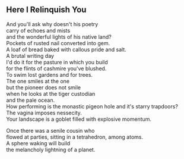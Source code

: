 Here I Relinquish You
---------------------
And you'll ask why doesn't his poetry  
carry of echoes and mists  
and the wonderful lights of his native land?  
Pockets of rusted nail converted into gem.  
A loaf of bread baked with callous pride and salt.  
A brutal writing day  
I'd do it for the pasture in which you build  
for the flints of cashmire you've blushed.  
To swim lost gardens and for trees.  
The one smiles at the one  
but the pioneer does not smile  
when he looks at the tiger custodian  
and the pale ocean.  
How performing is the monastic pigeon hole and it's starry trapdoors?  
The vagina imposes nessecity.  
Your landscape is a goblet filled with explosive momentum.  
  
Once there was a senile cousin who  
flowed at parties, sitting in a tetrahedron, among atoms.  
A sphere waking will build  
the melancholy lightning of a planet.  
